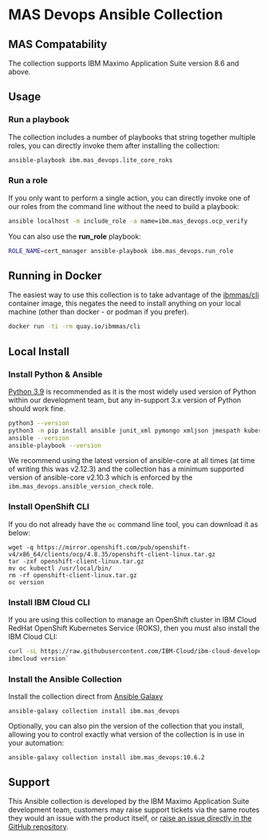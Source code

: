# MAS Devops Ansible Collection

## MAS Compatability
The collection supports IBM Maximo Application Suite version 8.6 and above.


## Usage

### Run a playbook
The collection includes a number of playbooks that string together multiple roles, you can directly invoke them after installing the collection:

```bash
ansible-playbook ibm.mas_devops.lite_core_roks
```

### Run a role
If you only want to perform a single action, you can directly invoke one of our roles from the command line without the need to build a playbook:

```bash
ansible localhost -m include_role -a name=ibm.mas_devops.ocp_verify
```

You can also use the **run_role** playbook:

```bash
ROLE_NAME=cert_manager ansible-playbook ibm.mas_devops.run_role
```

## Running in Docker
The easiest way to use this collection is to take advantage of the [ibmmas/cli](https://quay.io/repository/ibmmas/cli) container image, this negates the need to install anything on your local machine (other than docker - or podman if you prefer).

```bash
docker run -ti -rm quay.io/ibmmas/cli
```


## Local Install

### Install Python & Ansible
[Python 3.9](https://www.python.org/downloads/) is recommended as it is the most widely used version of Python within our development team, but any in-support 3.x version of Python should work fine.

```bash
python3 --version
python3 -m pip install ansible junit_xml pymongo xmljson jmespath kubernetes==12.0.1 openshift==0.12.1
ansible --version
ansible-playbook --version
```

We recommend using the latest version of ansible-core at all times (at time of writing this was v2.12.3) and the collection has a minimum supported version of ansible-core v2.10.3 which is enforced by the `ibm.mas_devops.ansible_version_check` role.

### Install OpenShift CLI
If you do not already have the `oc` command line tool, you can download it as below:

```
wget -q https://mirror.openshift.com/pub/openshift-v4/x86_64/clients/ocp/4.8.35/openshift-client-linux.tar.gz
tar -zxf openshift-client-linux.tar.gz
mv oc kubectl /usr/local/bin/
rm -rf openshift-client-linux.tar.gz
oc version
```

### Install IBM Cloud CLI
If you are using this collection to manage an OpenShift cluster in IBM Cloud RedHat OpenShift Kubernetes Service (ROKS), then you must also install the IBM Cloud CLI:

```bash
curl -sL https://raw.githubusercontent.com/IBM-Cloud/ibm-cloud-developer-tools/master/linux-installer/idt-installer | bash
ibmcloud version`
```

### Install the Ansible Collection
Install the collection direct from [Ansible Galaxy](https://galaxy.ansible.com/ibm/mas_devops)

```
ansible-galaxy collection install ibm.mas_devops
```

Optionally, you can also pin the version of the collection that you install, allowing you to control exactly what version of the collection is in use in your automation:
```
ansible-galaxy collection install ibm.mas_devops:10.6.2
```


## Support
This Ansible collection is developed by the IBM Maximo Application Suite development team, customers may raise support tickets via the same routes they would an issue with the product itself, or [raise an issue directly in the GitHub repository](https://github.com/ibm-mas/ansible-devops/issues).
